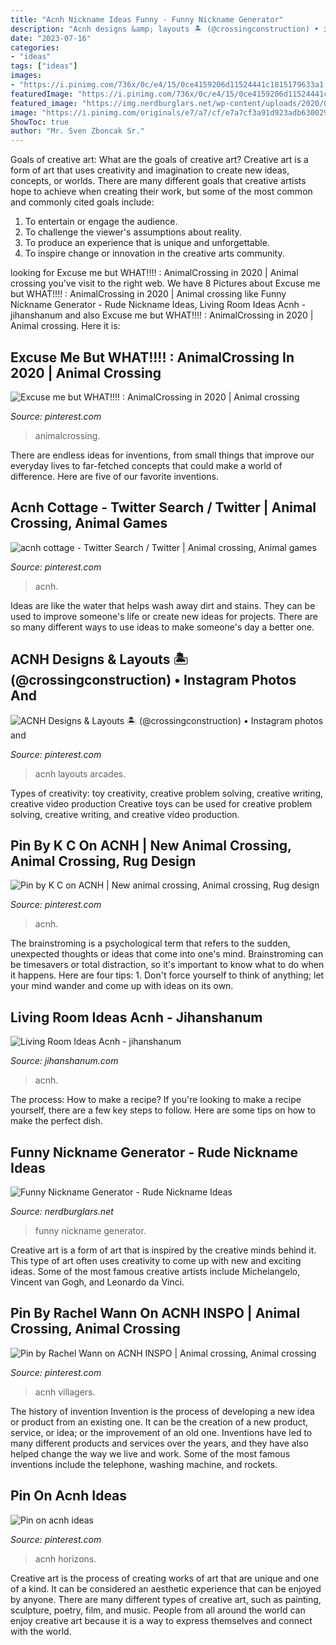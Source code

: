 ```yaml
---
title: "Acnh Nickname Ideas Funny - Funny Nickname Generator"
description: "Acnh designs &amp; layouts 🏝 (@crossingconstruction) • instagram photos and"
date: "2023-07-16"
categories:
- "ideas"
tags: ["ideas"]
images:
- "https://i.pinimg.com/736x/0c/e4/15/0ce4159206d11524441c1815179633a1.jpg"
featuredImage: "https://i.pinimg.com/736x/0c/e4/15/0ce4159206d11524441c1815179633a1.jpg"
featured_image: "https://img.nerdburglars.net/wp-content/uploads/2020/04/funny-nickname.jpg"
image: "https://i.pinimg.com/originals/e7/a7/cf/e7a7cf3a91d923adb630029f6d16d7ed.png"
ShowToc: true
author: "Mr. Sven Zboncak Sr."
---
```



Goals of creative art: What are the goals of creative art?
Creative art is a form of art that uses creativity and imagination to create new ideas, concepts, or worlds. There are many different goals that creative artists hope to achieve when creating their work, but some of the most common and commonly cited goals include: 
1. To entertain or engage the audience.
2. To challenge the viewer's assumptions about reality.
3. To produce an experience that is unique and unforgettable.
4. To inspire change or innovation in the creative arts community.

	

		
looking for Excuse me but WHAT!!!! : AnimalCrossing in 2020 | Animal crossing you've visit to the right web. We have 8 Pictures about Excuse me but WHAT!!!! : AnimalCrossing in 2020 | Animal crossing like Funny Nickname Generator - Rude Nickname Ideas, Living Room Ideas Acnh - jihanshanum and also Excuse me but WHAT!!!! : AnimalCrossing in 2020 | Animal crossing. Here it is:
		
    
## Excuse Me But WHAT!!!! : AnimalCrossing In 2020 | Animal Crossing

<img loading=lazy src="https://i.pinimg.com/736x/0c/e4/15/0ce4159206d11524441c1815179633a1.jpg" onerror="this.onerror=null;this.src='https://tse2.mm.bing.net/th?id=OIP.NHOVM-UVkgCtHfBgaJyeLgHaEK&amp;pid=15.1';" alt="Excuse me but WHAT!!!! : AnimalCrossing in 2020 | Animal crossing">

_Source: pinterest.com_

>animalcrossing. 

	

There are endless ideas for inventions, from small things that improve our everyday lives to far-fetched concepts that could make a world of difference. Here are five of our favorite inventions.

    
## Acnh Cottage - Twitter Search / Twitter | Animal Crossing, Animal Games

<img loading=lazy src="https://i.pinimg.com/736x/3c/20/e0/3c20e06447d4933a63022fce65b6904d.jpg" onerror="this.onerror=null;this.src='https://tse2.mm.bing.net/th?id=OIP.2pNrNni-yNkbzeCz6VNk-wHaEK&amp;pid=15.1';" alt="acnh cottage - Twitter Search / Twitter | Animal crossing, Animal games">

_Source: pinterest.com_

>acnh. 

	

Ideas are like the water that helps wash away dirt and stains. They can be used to improve someone's life or create new ideas for projects. There are so many different ways to use ideas to make someone's day a better one.

    
## ACNH Designs &amp; Layouts 🏝 (@crossingconstruction) • Instagram Photos And

<img loading=lazy src="https://i.pinimg.com/originals/e7/a7/cf/e7a7cf3a91d923adb630029f6d16d7ed.png" onerror="this.onerror=null;this.src='https://tse3.mm.bing.net/th?id=OIP.BEESgwkqSl7B929uCpyz-QHaEH&amp;pid=15.1';" alt="ACNH Designs &amp; Layouts 🏝 (@crossingconstruction) • Instagram photos and">

_Source: pinterest.com_

>acnh layouts arcades. 

	

Types of creativity: toy creativity, creative problem solving, creative writing, creative video production
Creative toys can be used for creative problem solving, creative writing, and creative video production.

    
## Pin By K C On ACNH | New Animal Crossing, Animal Crossing, Rug Design

<img loading=lazy src="https://i.pinimg.com/736x/44/75/72/4475727c6f3aa7de0fda928e49319017.jpg" onerror="this.onerror=null;this.src='https://tse4.mm.bing.net/th?id=OIP.TPFMTL8nrY3FqrtUdF8bKQHaEK&amp;pid=15.1';" alt="Pin by K C on ACNH | New animal crossing, Animal crossing, Rug design">

_Source: pinterest.com_

>acnh. 

	

The brainstroming is a psychological term that refers to the sudden, unexpected thoughts or ideas that come into one's mind. Brainstroming can be timesavers or total distraction, so it's important to know what to do when it happens. Here are four tips: 1. Don't force yourself to think of anything; let your mind wander and come up with ideas on its own. 
    
## Living Room Ideas Acnh - Jihanshanum

<img loading=lazy src="https://i1.wp.com/pbs.twimg.com/media/EUI0pubXYAAJdaE.jpg?ssl=1" onerror="this.onerror=null;this.src='https://tse3.mm.bing.net/th?id=OIP.RG8Att3FJwD0CxaATUvDJgHaEK&amp;pid=15.1';" alt="Living Room Ideas Acnh - jihanshanum">

_Source: jihanshanum.com_

>acnh. 

	

The process: How to make a recipe?
If you're looking to make a recipe yourself, there are a few key steps to follow. Here are some tips on how to make the perfect dish.

    
## Funny Nickname Generator - Rude Nickname Ideas

<img loading=lazy src="https://img.nerdburglars.net/wp-content/uploads/2020/04/funny-nickname.jpg" onerror="this.onerror=null;this.src='https://tse4.mm.bing.net/th?id=OIP.h_RpGMVZraJ5kUXkmIjUBQHaDo&amp;pid=15.1';" alt="Funny Nickname Generator - Rude Nickname Ideas">

_Source: nerdburglars.net_

>funny nickname generator. 

	

Creative art is a form of art that is inspired by the creative minds behind it. This type of art often uses creativity to come up with new and exciting ideas. Some of the most famous creative artists include Michelangelo, Vincent van Gogh, and Leonardo da Vinci.

    
## Pin By Rachel Wann On ACNH INSPO | Animal Crossing, Animal Crossing

<img loading=lazy src="https://i.pinimg.com/736x/0c/3b/15/0c3b1556a5f61c7eb0548899c6f4988d.jpg" onerror="this.onerror=null;this.src='https://tse4.mm.bing.net/th?id=OIP.2XYztkzWtuoWrG-lU-9HWAHaEK&amp;pid=15.1';" alt="Pin by Rachel Wann on ACNH INSPO | Animal crossing, Animal crossing">

_Source: pinterest.com_

>acnh villagers. 

	

The history of invention
Invention is the process of developing a new idea or product from an existing one. It can be the creation of a new product, service, or idea; or the improvement of an old one. Inventions have led to many different products and services over the years, and they have also helped change the way we live and work. Some of the most famous inventions include the telephone, washing machine, and rockets.

    
## Pin On Acnh Ideas

<img loading=lazy src="https://i.pinimg.com/736x/70/b9/cc/70b9cc0d6a638c78a38791f362540fe4.jpg" onerror="this.onerror=null;this.src='https://tse1.mm.bing.net/th?id=OIP.c_hz0CS8-KPwRb84lU1UPwHaEK&amp;pid=15.1';" alt="Pin on acnh ideas">

_Source: pinterest.com_

>acnh horizons. 

	

Creative art is the process of creating works of art that are unique and one of a kind. It can be considered an aesthetic experience that can be enjoyed by anyone. There are many different types of creative art, such as painting, sculpture, poetry, film, and music. People from all around the world can enjoy creative art because it is a way to express themselves and connect with the world.

